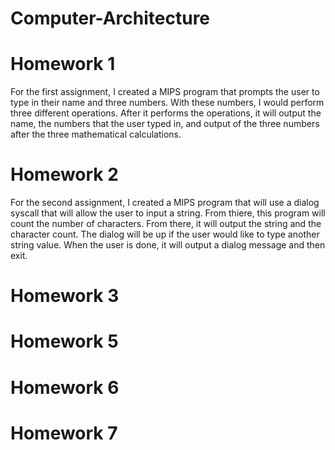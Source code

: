 # Computer-Architecture

# Homework 1

For the first assignment, I created a MIPS program that prompts the user to type in their name and three numbers. With these numbers, I would perform three different operations. After it performs the operations, it will output the name, the numbers that the user typed in, and output of the three numbers after the three mathematical calculations.

# Homework 2

For the second assignment, I created a MIPS program that will use a dialog syscall that will allow the user to input a string. From thiere, this program will count the number of characters. From there, it will output the string and the character count. The dialog will be up if the user would like to type another string value. When the user is done, it will output a dialog message and then exit.

# Homework 3

# Homework 5

# Homework 6

# Homework 7


